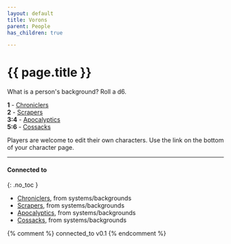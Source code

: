 ```yaml
---
layout: default
title: Vorons
parent: People
has_children: true

---
```


# {{ page.title }}

What is a person's background? Roll a d6.

**1** - [Chroniclers](../../systems/backgrounds/chroniclers.md)  
**2** - [Scrapers](../../systems/backgrounds/scrapers.md)  
**3:4** - [Apocalyptics](../../systems/backgrounds/apocalyptics.md)  
**5:6** - [Cossacks](../../systems/backgrounds/cossacks.md)

Players are welcome to edit their own characters.
Use the link on the bottom of your character page.

---
#### Connected to
{: .no_toc }

<!-- QueryToSerialize: LIST without ID "["+ title + "](https://terra-campaigns.github.io/" + regexreplace(file.path, ".md", "") + ")" + ", from " + regexreplace(file.folder, "^[^\/]*\/", "") FROM ([[]]) OR outgoing([[]]) WHERE file.path != this.file.path SORT file.folder DESC -->
<!-- SerializedQuery: LIST without ID "["+ title + "](https://terra-campaigns.github.io/" + regexreplace(file.path, ".md", "") + ")" + ", from " + regexreplace(file.folder, "^[^\/]*\/", "") FROM ([[]]) OR outgoing([[]]) WHERE file.path != this.file.path SORT file.folder DESC -->
- [Chroniclers](https://terra-campaigns.github.io/degenesis/systems/backgrounds/chroniclers), from systems/backgrounds
- [Scrapers](https://terra-campaigns.github.io/degenesis/systems/backgrounds/scrapers), from systems/backgrounds
- [Apocalyptics](https://terra-campaigns.github.io/degenesis/systems/backgrounds/apocalyptics), from systems/backgrounds
- [Cossacks](https://terra-campaigns.github.io/degenesis/systems/backgrounds/cossacks), from systems/backgrounds
<!-- SerializedQuery END -->


{% comment %}
connected_to v0.1
{% endcomment %}
